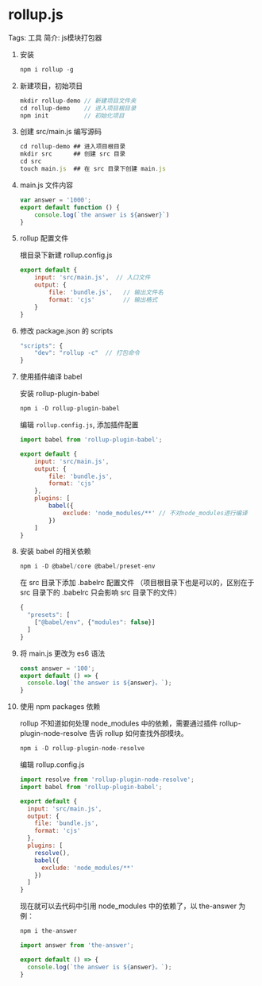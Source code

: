 # rollup.js

Tags: 工具
简介: js模块打包器

1. 安装
    
    ```jsx
    npm i rollup -g
    ```
    
2. 新建项目，初始项目
    
    ```jsx
    mkdir rollup-demo // 新建项目文件夹
    cd rollup-demo    // 进入项目根目录
    npm init          // 初始化项目
    ```
    
3. 创建 src/main.js 编写源码
    
    ```jsx
    cd rollup-demo ## 进入项目根目录
    mkdir src      ## 创建 src 目录
    cd src
    touch main.js  ## 在 src 目录下创建 main.js
    ```
    
4. main.js 文件内容
    
    ```jsx
    var answer = '1000';
    export default function () {
    	console.log(`the answer is ${answer}`)
    }
    ```
    
5. rollup 配置文件
    
    根目录下新建 rollup.config.js
    
    ```jsx
    export default {
    	input: 'src/main.js',  // 入口文件
    	output: {
    		file: 'bundle.js',   // 输出文件名
    		format: 'cjs'        // 输出格式
    	}
    }
    ```
    
6. 修改 package.json 的 scripts
    
    ```jsx
    "scripts": {
    	"dev": "rollup -c"  // 打包命令
    }
    ```
    
7. 使用插件编译 babel
    
    安装 rollup-plugin-babel
    
    ```jsx
    npm i -D rollup-plugin-babel
    ```
    
    编辑 `rollup.config.js`, 添加插件配置
    
    ```jsx
    import babel from 'rollup-plugin-babel';
    
    export default {
    	input: 'src/main.js',
    	output: {
    		file: 'bundle.js',
    		format: 'cjs'
    	},
    	plugins: [
    		babel({
    			exclude: 'node_modules/**' // 不对node_modules进行编译
    		})
    	]
    }
    ```
    
8. 安装 babel 的相关依赖
    
    ```jsx
    npm i -D @babel/core @babel/preset-env
    ```
    
    在 src 目录下添加 .babelrc 配置文件 （项目根目录下也是可以的，区别在于 src 目录下的 .babelrc 只会影响 src 目录下的文件）
    
    ```jsx
    {
      "presets": [
        ["@babel/env", {"modules": false}]
      ]
    }
    ```
    
9. 将 main.js 更改为 es6 语法
    
    ```jsx
    const answer = '100';
    export default () => {
      console.log(`the answer is ${answer}。`);
    }
    ```
    
10. 使用 npm packages 依赖
    
    rollup 不知道如何处理 node_modules 中的依赖，需要通过插件 rollup-plugin-node-resolve 告诉 rollup 如何查找外部模块。
    
    ```jsx
    npm i -D rollup-plugin-node-resolve
    ```
    
    编辑 rollup.config.js
    
    ```jsx
    import resolve from 'rollup-plugin-node-resolve';
    import babel from 'rollup-plugin-babel';
    
    export default {
      input: 'src/main.js',
      output: {
        file: 'bundle.js',
        format: 'cjs'
      },
      plugins: [
        resolve(),
        babel({
          exclude: 'node_modules/**'
        })
      ]
    }
    ```
    
    现在就可以去代码中引用 node_modules 中的依赖了，以 the-answer 为例：
    
    ```jsx
    npm i the-answer
    ```
    
    ```jsx
    import answer from 'the-answer';
    
    export default () => {
      console.log(`the answer is ${answer}。`);
    }
    ```